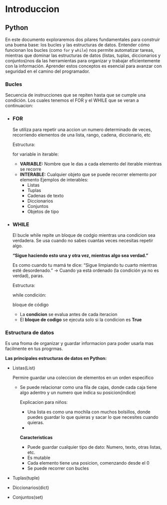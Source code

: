# Introduccion

## Python
En este documento exploraremos dos pilares fundamentales para construir una buena base: los bucles y las estructuras de datos. Entender cómo funcionan los bucles (como `for` y `while`) nos permite automatizar tareas, mientras que dominar las estructuras de datos (listas, tuplas, diccionarios y conjuntos)nos da las herramientas para organizar y trabajar eficientemente con la información. Aprender estos conceptos es esencial para avanzar con seguridad en el camino del programador.

### Bucles 
Secuencia de instrucciones que se repiten hasta que se cumple una condición.
Los cuales tenemos el FOR y el WHILE que se veran a continuacion: 

- ### FOR
  Se utiliza para repetir una accion un numero determinado de veces, recorriendo elementos de una lista, rango, cadena, diccionario, etc

  Estructura:
  
   for variable in iterable:
  - **VARIABLE:** Nombre que le das a cada elemento del iterable mientras se recorre
  - **INTERABLE:** Cualquier objeto que se puede recorrer elemento por elemento
       Ejemplos de interables:
    - Listas
    - Tuplas
    - Cadenas de texto
    - Diccionarios
    - Conjuntos
    - Objetos de tipo 


    
- ### WHILE
  El bucle while repite un bloque de codgio mientras una condicion sea verdadera. Se usa cuando no sabes cuantas veces necesitas repetir algo.

  **“Sigue haciendo esto una y otra vez, mientras algo sea verdad.”**
  
  Es como cuando tu mamá te dice:
  “Sigue limpiando tu cuarto mientras esté desordenado.”
  → Cuando ya está ordenado (la condición ya no es verdad), paras.

  Estructura:
  
  while condición:

  bloque de código
  - La **condicion** se evalua antes de cada iteracion
  - El **bloque de codigo** se ejecuta solo si la condicion es **True**


### Estructura de datos 
Es una froma de organizar y guardar informacion para poder usarla mas facilmente en tus progrmas.

**Las principales estructuras de datos en Python:**
- Listas(List)

  Permire guardar una coleccion de elementos en un orden especifico
  
  - Se puede relacionar como una fila de cajas, donde cada caja tiene algo adentro y un numero que indica su posicion(indice)
    
    Explicacion para niños:
    - Una lista es como una mochila con muchos bolsillos, donde puedes guardar lo que quieras y sacar lo que necesites cuando quieras.
    - 
    **Caracteristicas**
    - Puede guardar cualquier tipo de dato: Numero, texto, otras listas, etc.
    - Es mutable
    - Cada elemento tiene una posicion, comenzando desde el 0
    - Se puede recorrer con bucles
      
- Tuplas(tuple)
- Diccionarios(dict)
- Conjuntos(set)





  



  

